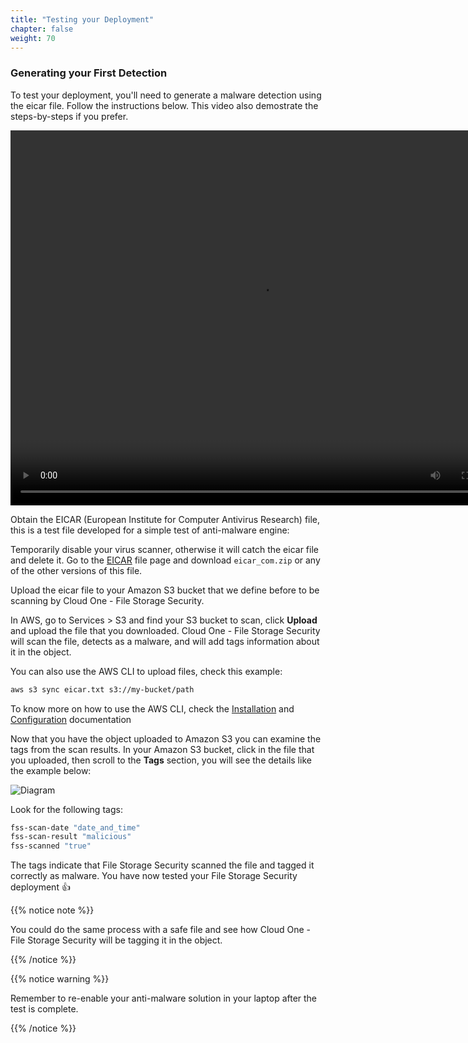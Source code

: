 ```yaml
---
title: "Testing your Deployment"
chapter: false
weight: 70
---
```


### Generating your First Detection

To test your deployment, you'll need to generate a malware detection using the eicar file. Follow the instructions below. This video also demostrate the steps-by-steps if you prefer.

<video width="800" height="600" controls loop >
<source src="/images/fss_detection.mp4" type="video/mp4">
</video>


Obtain the EICAR (European Institute for Computer Antivirus Research) file, this is a test file developed for a simple test of anti-malware engine:


Temporarily disable your virus scanner, otherwise it will catch the eicar file and delete it. Go to the <a href="https://www.eicar.org/">EICAR</a> file page and download ```eicar_com.zip``` or any of the other versions of this file.

Upload the eicar file to your Amazon S3 bucket that we define before to be scanning by Cloud One - File Storage Security.

In AWS, go to Services > S3 and find your S3 bucket to scan, click <b>Upload</b> and upload the file that you downloaded. Cloud One - File Storage Security will scan the file, detects as a malware, and will add tags information about it in the object.


You can also use the AWS CLI to upload files, check this example:

``` bash
aws s3 sync eicar.txt s3://my-bucket/path
```
To know more on how to use the AWS CLI, check the <a href="https://docs.aws.amazon.com/cli/latest/userguide/install-cliv2.html">Installation</a> and <a href="https://docs.aws.amazon.com/cli/latest/userguide/cli-configure-quickstart.html">Configuration</a> documentation

Now that you have the object uploaded to Amazon S3 you can examine the tags from the scan results. In your Amazon S3 bucket, click in the file that you uploaded, then scroll to the <b>Tags</b> section, you will see the details like the example below:


![Diagram](/images/tags.png)

Look for the following tags:
``` bash
fss-scan-date "date_and_time"
fss-scan-result "malicious"
fss-scanned "true"
```
The tags indicate that File Storage Security scanned the file and tagged it correctly as malware. You have now tested your File Storage Security deployment :+1:

{{% notice note %}}
<p style='text-align: left;'>
You could do the same process with a safe file and see how Cloud One - File Storage Security will be tagging it in the object.
</p>
{{% /notice %}}


{{% notice warning %}}
<p style='text-align: left;'>
Remember to re-enable your anti-malware solution in your laptop after the test is complete.
</p>
{{% /notice %}}


